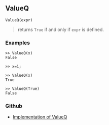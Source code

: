 ## ValueQ

```
ValueQ(expr) 
```

> returns `True` if and only if `expr` is defined.

### Examples
 
```
>> ValueQ(x)
False

>> x=1;

>> ValueQ(x)
True

>> ValueQ(True)
False
```
 

### Github

* [Implementation of ValueQ](https://github.com/axkr/symja_android_library/blob/master/symja_android_library/matheclipse-core/src/main/java/org/matheclipse/core/builtin/PredicateQ.java#L1379) 
